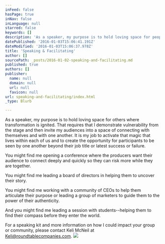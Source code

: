 ```yaml
---
inFeed: false
hasPage: true
inNav: false
inLanguage: null
starred: false
keywords: []
description: 'As a speaker, my purpose is to hold loving space for people where transformation is ignited.'
datePublished: '2016-01-03T15:06:41.191Z'
dateModified: '2016-01-03T15:06:37.978Z'
title: 'Speaking & Facilitating'
author: []
sourcePath: _posts/2016-01-02-speaking-and-facilitating.md
published: true
authors: []
publisher:
  name: null
  domain: null
  url: null
  favicon: null
url: speaking-and-facilitating/index.html
_type: Blurb

---
```

As a speaker, my purpose is to hold loving space for others where transformation is ignited. That requires that I demonstrate vulnerability from the stage and then invite my audiences into a space of connecting with themselves and with one another. It is my job to activate that magic that lives within each of us and to create the opportunity for participants to be seen by one another beyond their job title or latest success or failure.

You might find me opening a conference where the producers want their audience to connect deeply and quickly so they can risk more while they are together.

You might find me leading a board of directors in helping them to uncover their story.

You might find me working with a community of CEOs to help them articulate their purpose or leading a group of marketers to guide them to the power of their authenticity. 

And you might find me leading a session with students--helping them to find their compass before they enter the world.

For a speaking kit and more information on how I could impact your group or community, please contact Keli McNeil at [Keli@roundtablecompanies.com][0].
![](https://the-grid-user-content.s3-us-west-2.amazonaws.com/ac2a4a2e-74e3-4102-8afc-8ac1c8f08482.jpg)

[0]: null